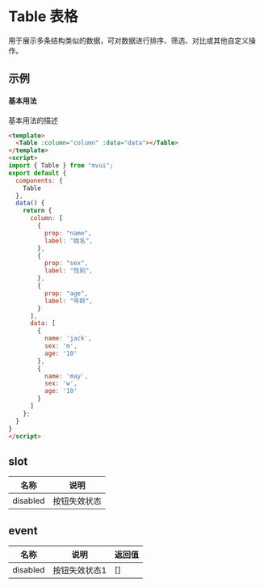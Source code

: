 <!-- type: 展示 -->

# Table 表格
用于展示多条结构类似的数据，可对数据进行排序、筛选、对比或其他自定义操作。

## 示例

#### 基本用法
基本用法的描述
```html demo
<template>
  <Table :column="column" :data="data"></Table>
</template>
<script>
import { Table } from "mvui";
export default {
  components: {
    Table
  },
  data() {
    return {
      column: [
        {
          prop: "name",
          label: "姓名",
        },
        {
          prop: "sex",
          label: "性别",
        },
        {
          prop: "age",
          label: "年龄",
        }
      ],
      data: [
        {
          name: 'jack',
          sex: 'm',
          age: '10'
        },
        {
          name: 'may',
          sex: 'w',
          age: '10'
        }
      ]
    };
  }
}
</script>
```

<!-- prop -->
<!-- method -->

## slot
| 名称 | 说明 |
| --- | --- |
| disabled | 按钮失效状态 |

## event
| 名称 | 说明 | 返回值 |
| --- | --- | --- |
| disabled | 按钮失效状态1 | [] |